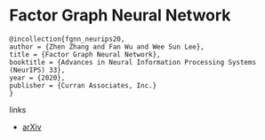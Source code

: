 # Factor Graph Neural Network

```
@incollection{fgnn_neurips20,
author = {Zhen Zhang and Fan Wu and Wee Sun Lee},
title = {Factor Graph Neural Network},
booktitle = {Advances in Neural Information Processing Systems (NeurIPS) 33},
year = {2020},
publisher = {Curran Associates, Inc.}
}
```

links
- [arXiv](https://arxiv.org/abs/1906.00554)
